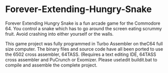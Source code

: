 # Forever-Extending-Hungry-Snake
Forever Extending Hungry Snake is a fun arcade game for the Commodore 64. You control a snake which has to go around the screen eating scrummy fruit. Avoid crashing into either yourself or the walls.

This game project was fully programmed in Turbo Assembler on theC64 full size computer. The binary files and source code have all been ported to use the 6502 cross assembler, 64TASS. (Requires a text editing IDE, 64TASS cross assembler and PuCrunch or Exomizer. Please use\edit buildit.bat to compile and assemble the complete project. 


